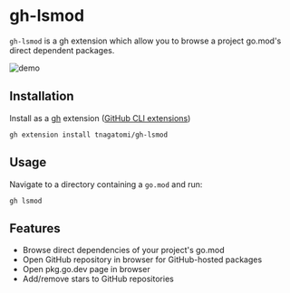 # gh-lsmod

`gh-lsmod` is a gh extension which allow you to browse a project go.mod's direct dependent packages.

![demo](https://github.com/user-attachments/assets/3356617b-28cf-41f7-b6d2-dff0be29b368)

## Installation

Install as a [gh](https://cli.github.com/) extension ([GitHub CLI extensions](https://cli.github.com/manual/gh_extension))

```console
gh extension install tnagatomi/gh-lsmod
```

## Usage

Navigate to a directory containing a `go.mod` and run:

```console
gh lsmod
```

## Features

- Browse direct dependencies of your project's go.mod
- Open GitHub repository in browser for GitHub-hosted packages
- Open pkg.go.dev page in browser
- Add/remove stars to GitHub repositories
